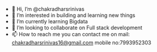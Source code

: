 - 👋 Hi, I’m @chakradharsrinivas
- 👀 I’m interested in building and learning new things
- 🌱 I’m currently learning Bigdata
- 💞️ I’m looking to collaborate on Full stack development
- 📫 How to reach me 
you can contact me on 
mail: chakradharsrinivas16@gmail.com
mobile no:7993952303

<!---
chakradharsrinivas/chakradharsrinivas is a ✨ special ✨ repository because its `README.md` (this file) appears on your GitHub profile.
You can click the Preview link to take a look at your changes.
--->
